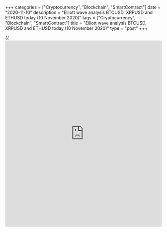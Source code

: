 +++
categories = ["Cryptocurrency", "Blockchain", "SmartContract"]
date = "2020-11-10"
description = "Elliott wave analysis BTCUSD, XRPUSD and ETHUSD today (10 November 2020)"
tags = ["Cryptocurrency", "Blockchain", "SmartContract"]
title = "Elliott wave analysis BTCUSD, XRPUSD and ETHUSD today (10 November 2020)"
type = "post"
+++

{{<iframe id="large-banner" src="https://www.bounty.group/#slide=12.0" width="100%" height="600" scrolling="no" style="border: 0px solid rgb(216, 221, 230); border-radius: 3px;">}}

2020-11-10

2020-11-10

Short-term forecast for BTCUSD, XRPUSD and ETHUSD 10.11.2020Roman Onegin

I welcome my readers!

I have prepared a short-term cryptocurrency forecast based on Elliott
wave analysis of Bitcoin, Ripple, and Ethereum. I suggest entry signals
to trade each cryptocurrency.

The most recent chart sections of the three major cryptocurrencies show
the formation of the initial parts of bullish impulses. So, the prices
should grow in the near future.

The article covers the following subjects:

##  **Elliott wave Bitcoin analysis**

The BTCUSD market is forming the final zigzag A-B-C, which is an element
of the double zigzag of a larger degree. The two-hour timeframe displays
the final leg of the triangle correction B, which was followed by the
upward impulse wave C. The first four parts should have completed within
the C wave. The market is now forming the final section of wave [5],
which is a bullish impulse (5). The price should continue growing up to
level 16700.00.

### Trading plan for [BTCUSD][1] today:

Buy 15345.25, TP 16700.00

* * *

##  **Elliott wave Ripple analysis**

 ****

The XRPUSD market is forming the middle part of the simple down zigzag.
It means there is developing the upward corrective wave (B) as a simple
zigzag A-B-C. The bearish correction B has recently completed as a
triple zigzag. The price is now growing in the bullish impulse wave C
that is composed of the sub-waves [1]-[2]-[3]-[4]-[5]. The final wave
[5] should be rising to a level of 0.272.

### Trading plan for **[XRPUSD][2]** today:

Buy 0.251, TP 0.272

* * *

##  **Elliott wave Ethereum analysis**

 ****

The ETHUSD market is forming the upward simple zigzag, with the bullish
wave C developing inside as a simple impulse. A deep corrective wave [4]
has recently finished as a triple zigzag. The market is now rising in
the impulse wave [5]. The Ethereum price could be growing to a level of
507.00, which is a little higher than the previous high made by the A
impulse.

### Trading plan for  **[ETHUSD][3] **today:

Buy 446.88, TP 507.00

* * *

P.S. Did you like my article? Share it in social networks: it will be
the best “thank you" :)

Ask me questions and comment below. I’ll be glad to answer your
questions and give necessary explanations.

 **Useful links:**

  * I recommend trying to trade with a reliable broker [here][4]. The system allows you to trade by yourself or copy successful traders from all across the globe.
  * Use my promo-code BLOG for getting deposit bonus 50% on LiteForex platform. Just enter this code in the appropriate field while [depositing][5] your trading account.
  * Telegram chat for traders: <t.me/liteforexengchat>. We are sharing the signals and trading experience
  * Telegram channel with high-quality analytics, Forex reviews, training articles, and other useful things for traders <t.me/liteforex>



The content of this article reflects the author’s opinion and does not
necessarily reflect the official position of LiteForex. The material
published on this page is provided for informational purposes only and
should not be considered as the provision of investment advice for the
purposes of Directive 2004/39/EC.

Rate this article:

{{value}}

( {{count}} {{title}} )

   1. my.liteforex.com/trading/chart?symbol=BTCUSD
   2. my.liteforex.com/trading/chart?symbol=XRPUSD
   3. my.liteforex.com/trading/chart?symbol=ETHUSD
   4. my.liteforex.com/?category=analysts-opinions&slug=short-term-forecast-for-[BTC](https://www.playgroundfx.com/blog/who-is-the-creator-of-bitcoin/)usd-xrpusd-and-ethusd-10112020&openPopup=%2Fregistration%2Fpopup&utm_source=blog&utm_medium=article&utm_campaign=bonus
   5. my.liteforex.com/deposit/?category=analysts-opinions&slug=short-term-forecast-for-[BTC](https://www.playgroundfx.com/blog/who-is-the-creator-of-bitcoin/)usd-xrpusd-and-ethusd-10112020&promo_code=BLOG&utm_source=blog&utm_medium=article&utm_campaign=bonus